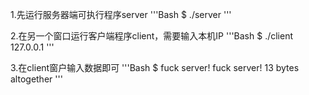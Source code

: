 1.先运行服务器端可执行程序server
    '''Bash
    $ ./server
    '''

2.在另一个窗口运行客户端程序client，需要输入本机IP
    '''Bash
    $ ./client 127.0.0.1
    '''

3.在client窗户输入数据即可
    '''Bash
    $ fuck server!
    fuck server!
    13 bytes altogether
    '''
